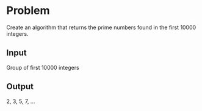 # Problem

Create an algorithm that returns the prime numbers found in the first 10000 integers.

## Input

Group of first 10000 integers

## Output

2, 3, 5, 7, ...
